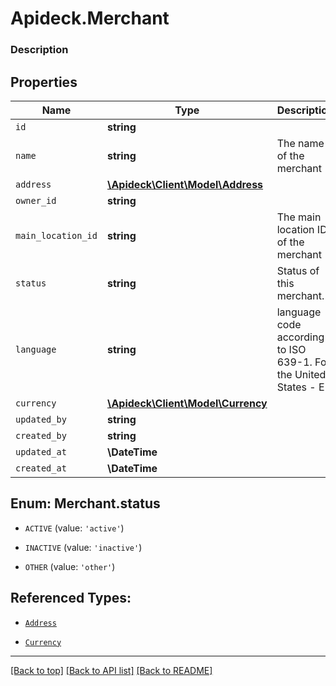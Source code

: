 # Apideck.Merchant

### Description

## Properties
Name | Type | Description | Notes
------------ | ------------- | ------------- | -------------
`id` | **string** |  | [optional] 
`name` | **string** | The name of the merchant | [optional] 
`address` | [**\Apideck\Client\Model\Address**](Address.md) |  | [optional] 
`owner_id` | **string** |  | [optional] 
`main_location_id` | **string** | The main location ID of the merchant | [optional] 
`status` | **string** | Status of this merchant. | [optional] 
`language` | **string** | language code according to ISO 639-1. For the United States - EN | [optional] 
`currency` | [**\Apideck\Client\Model\Currency**](Currency.md) |  | [optional] 
`updated_by` | **string** |  | [optional] 
`created_by` | **string** |  | [optional] 
`updated_at` | **\DateTime** |  | [optional] 
`created_at` | **\DateTime** |  | [optional] 





<a name="STATUS"></a>
## Enum: Merchant.status


* `ACTIVE` (value: `'active'`)

* `INACTIVE` (value: `'inactive'`)

* `OTHER` (value: `'other'`)




## Referenced Types:


* [`Address`](Address.md)




* [`Currency`](Currency.md)





---

[[Back to top]](#) [[Back to API list]](../../../../README.md#documentation-for-api-endpoints) [[Back to README]](../../../../README.md)


